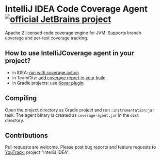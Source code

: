 # IntelliJ IDEA Code Coverage Agent [![official JetBrains project](http://jb.gg/badges/official-plastic.svg)](https://confluence.jetbrains.com/display/ALL/JetBrains+on+GitHub)

Apache 2 licensed code coverage engine for JVM. Supports branch coverage and
per-test coverage tracking. 

## How to use IntelliJCoverage agent in your project?

* in IDEA: [run with coverage action](https://www.jetbrains.com/help/idea/running-test-with-coverage.html)
* in TeamCity: [add coverage report to your build](https://www.jetbrains.com/help/teamcity/intellij-idea.html)
* in Gradle projects: use [Kover plugin](https://github.com/Kotlin/kotlinx-kover)

## Compiling

Open the project directory as Gradle project and run `:instrumentation:jar` task. The agent binary is created as `coverage-agent.jar` in the
`dist` directory.

## Contributions

Pull requests are welcome. Please post bug reports and feature requests
to [YouTrack](https://youtrack.jetbrains.com/issues/IDEA), project "IntelliJ IDEA".
